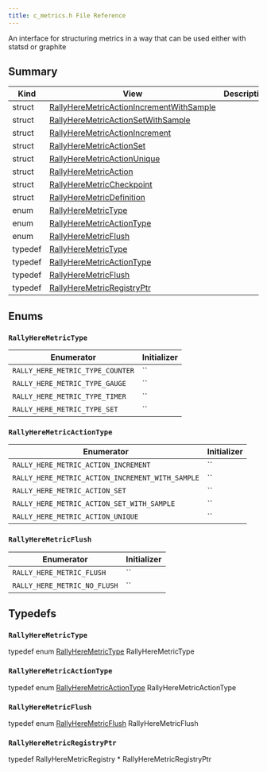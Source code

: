 ```yaml
---
title: c_metrics.h File Reference
---
```


An interface for structuring metrics in a way that can be used either with statsd or graphite 
## Summary
| Kind | View | Description |
|------|------|-------------|
|struct|[RallyHereMetricActionIncrementWithSample](/game-host-adapter/structrallyheremetricactionincrementwithsample/#structRallyHereMetricActionIncrementWithSample)||
|struct|[RallyHereMetricActionSetWithSample](/game-host-adapter/structrallyheremetricactionsetwithsample/#structRallyHereMetricActionSetWithSample)||
|struct|[RallyHereMetricActionIncrement](/game-host-adapter/structrallyheremetricactionincrement/#structRallyHereMetricActionIncrement)||
|struct|[RallyHereMetricActionSet](/game-host-adapter/structrallyheremetricactionset/#structRallyHereMetricActionSet)||
|struct|[RallyHereMetricActionUnique](/game-host-adapter/structrallyheremetricactionunique/#structRallyHereMetricActionUnique)||
|struct|[RallyHereMetricAction](/game-host-adapter/structrallyheremetricaction/#structRallyHereMetricAction)||
|struct|[RallyHereMetricCheckpoint](/game-host-adapter/structrallyheremetriccheckpoint/#structRallyHereMetricCheckpoint)||
|struct|[RallyHereMetricDefinition](/game-host-adapter/structrallyheremetricdefinition/#structRallyHereMetricDefinition)||
|enum|[RallyHereMetricType](/game-host-adapter/c__metrics_8h/#c__metrics_8h_1a5d296b8f5371e7f66d218ab96ca9618f)||
|enum|[RallyHereMetricActionType](/game-host-adapter/c__metrics_8h/#c__metrics_8h_1ab8924252bdca9e75368c0256ad21b280)||
|enum|[RallyHereMetricFlush](/game-host-adapter/c__metrics_8h/#c__metrics_8h_1a510cdf6b2232f28c4f667342930bcaaa)||
|typedef|[RallyHereMetricType](/game-host-adapter/c__metrics_8h/#c__metrics_8h_1aa89a9a2cad39bc67edf0a86c58ab7f75)||
|typedef|[RallyHereMetricActionType](/game-host-adapter/c__metrics_8h/#c__metrics_8h_1a0f584bba073df6feb1e7492408cd7a39)||
|typedef|[RallyHereMetricFlush](/game-host-adapter/c__metrics_8h/#c__metrics_8h_1ae1518b512f4ad23fbb6291253b0bb068)||
|typedef|[RallyHereMetricRegistryPtr](/game-host-adapter/c__metrics_8h/#c__metrics_8h_1ad652760d0664a541a9dde797e61da7fd)||
## Enums




### `RallyHereMetricType` <a id="c__metrics_8h_1a5d296b8f5371e7f66d218ab96ca9618f"></a>




| Enumerator | Initializer|
|------------|------------|
|`RALLY_HERE_METRIC_TYPE_COUNTER`|``|
|`RALLY_HERE_METRIC_TYPE_GAUGE`|``|
|`RALLY_HERE_METRIC_TYPE_TIMER`|``|
|`RALLY_HERE_METRIC_TYPE_SET`|``|



### `RallyHereMetricActionType` <a id="c__metrics_8h_1ab8924252bdca9e75368c0256ad21b280"></a>




| Enumerator | Initializer|
|------------|------------|
|`RALLY_HERE_METRIC_ACTION_INCREMENT`|``|
|`RALLY_HERE_METRIC_ACTION_INCREMENT_WITH_SAMPLE`|``|
|`RALLY_HERE_METRIC_ACTION_SET`|``|
|`RALLY_HERE_METRIC_ACTION_SET_WITH_SAMPLE`|``|
|`RALLY_HERE_METRIC_ACTION_UNIQUE`|``|



### `RallyHereMetricFlush` <a id="c__metrics_8h_1a510cdf6b2232f28c4f667342930bcaaa"></a>




| Enumerator | Initializer|
|------------|------------|
|`RALLY_HERE_METRIC_FLUSH`|``|
|`RALLY_HERE_METRIC_NO_FLUSH`|``|



## Typedefs



### `RallyHereMetricType` <a id="c__metrics_8h_1aa89a9a2cad39bc67edf0a86c58ab7f75"></a>

typedef enum [RallyHereMetricType](/game-host-adapter/c__metrics_8h/#c__metrics_8h_1a5d296b8f5371e7f66d218ab96ca9618f) RallyHereMetricType




### `RallyHereMetricActionType` <a id="c__metrics_8h_1a0f584bba073df6feb1e7492408cd7a39"></a>

typedef enum [RallyHereMetricActionType](/game-host-adapter/c__metrics_8h/#c__metrics_8h_1ab8924252bdca9e75368c0256ad21b280) RallyHereMetricActionType




### `RallyHereMetricFlush` <a id="c__metrics_8h_1ae1518b512f4ad23fbb6291253b0bb068"></a>

typedef enum [RallyHereMetricFlush](/game-host-adapter/c__metrics_8h/#c__metrics_8h_1a510cdf6b2232f28c4f667342930bcaaa) RallyHereMetricFlush




### `RallyHereMetricRegistryPtr` <a id="c__metrics_8h_1ad652760d0664a541a9dde797e61da7fd"></a>

typedef RallyHereMetricRegistry * RallyHereMetricRegistryPtr





